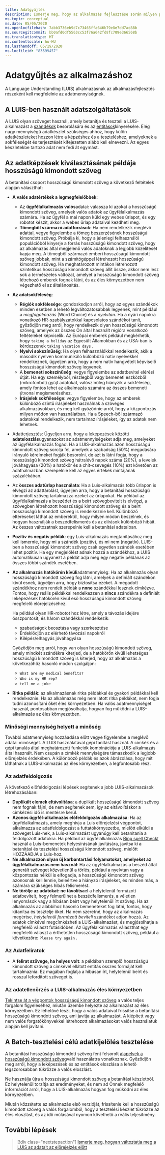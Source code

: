 ```yaml
---
title: Adatgyűjtés
description: Ismerje meg, hogy az alkalmazás fejlesztése során milyen példákat kell gyűjteni az adatok gyűjtéséhez
ms.topic: conceptual
ms.date: 05/06/2020
ms.openlocfilehash: 7abb3736eb9d7c73465ffa646b79e8e7dd7ae88b
ms.sourcegitcommit: bb0afd0df5563cc53f76a642fd8fc709e366568b
ms.translationtype: MT
ms.contentlocale: hu-HU
ms.lasthandoff: 05/19/2020
ms.locfileid: "83599457"
---
```

# <a name="data-collection-for-your-app"></a>Adatgyűjtés az alkalmazáshoz

A Language Understanding (LUIS) alkalmazásnak az alkalmazásfejlesztés részeként kell megfelelnie az adatmennyiségnek.

## <a name="data-used-in-luis"></a>A LUIS-ben használt adatszolgáltatások

A LUIS olyan szöveget használ, amely betanítja és teszteli a LUIS-alkalmazást a [szándékok](luis-concept-intent.md) besorolására és az [entitások](luis-concept-entity-types.md)kinyerésére. Elég nagy mennyiségű adatkészlet szükséges ahhoz, hogy külön adatkészleteket hozzon létre a képzéshez és a teszteléshez, amelyeknek a sokféleségét és terjesztését kifejezetten alább kell elnevezni.  Az egyes készletekbe tartozó adat nem fedi át egymást.

## <a name="training-data-selection-for-example-utterances"></a>Az adatképzések kiválasztásának példája hosszúságú kimondott szöveg

A betanítási csoport hosszúságú kimondott szöveg a következő feltételek alapján választhat:

* **A valós adatértékek a legmegfelelőbbek**:
    * Az **ügyfélalkalmazás valós**adatai: válassza ki azokat a hosszúságú kimondott szöveg, amelyek valós adatok az ügyfélalkalmazás számára.  Ha az ügyfél a mai napon küld egy webes űrlapot, és egy robotot készít, akkor a webes űrlap adataival kezdheti meg.
    * **Tömegből származó adatforrások**: Ha nem rendelkezik meglévő adattal, vegye figyelembe a tömeg beszerzésének hosszúságú kimondott szöveg.  Próbálja ki, hogy a jelenlegi felhasználói populációból kinyerje a forrás hosszúságú kimondott szöveg, hogy az alkalmazás által megjelenő valós adatoknak a legjobb közelítését kapja meg. A tömegből származó emberi hosszúságú kimondott szöveg jobbak, mint a számítógéppel létrehozott hosszúságú kimondott szöveg.  Ha meghatározott mintákon létrehozott szintetikus hosszúságú kimondott szöveg állít össze, akkor nem lesz sok a természetes változat, amelyet a hosszúságú kimondott szöveg létrehozó emberek fognak látni, és az éles környezetben nem végezhető el az általánosítás.
* **Az adatsokféleség**:
    * **Régiók sokfélesége**: gondoskodjon arról, hogy az egyes szándékok minden esetben a lehető legváltozatosabbak legyenek, mint például a _megfogalmazás_ (Word Choice) és a _nyelvtan_.  Ha a nyári napokra vonatkozó HR-szabályzatokkal kapcsolatos szándékot tanít, győződjön meg arról, hogy rendelkezik olyan hosszúságú kimondott szöveg, amelyek az összes Ön által használt régióra vonatkozó feltételeket képviselik.  Az Európai emberek például megkérhetik, hogy `taking a holiday` az Egyesült Államokban és az USA-ban is kérdezzenek `taking vacation days` .
    * **Nyelvi sokszínűség**: Ha olyan felhasználókkal rendelkezik, akik a második nyelven kommunikáló különböző natív nyelvekkel rendelkeznek, ügyeljen arra, hogy a nem natív hangvételt képviselő hosszúságú kimondott szöveg legyenek.
    * A **bemeneti sokszínűség**: vegye figyelembe az adatbevitel elérési útját. Ha egy személyből, részlegből vagy bemeneti eszközből (mikrofonból) gyűjt adatokat, valószínűleg hiányzik a sokféleség, amely fontos lehet az alkalmazás számára az összes bemeneti útvonal megismeréséhez.
    * **Írásjelek sokfélesége**: vegye figyelembe, hogy az emberek különböző szintű írásjeleket használnak a szöveges alkalmazásokban, és meg kell győződnie arról, hogy a központozás milyen módon van használatban. Ha a Speech-ből származó adatokkal rendelkezik, nem tartalmaz írásjeleket, így az adatok nem lehetnek.
* Adatterjesztés: Ügyeljen arra, hogy a leképezések közötti **adateloszlás**ugyanazokat az adatmennyiségeket adja meg, amelyeket az ügyfélalkalmazás fogad. Ha a LUIS-alkalmazás azon hosszúságú kimondott szöveg sorolja fel, amelyek a szabadság (50%) megadására irányuló kérelmeket fogják besorolni, de azt is látni fogja, hogy a hosszúságú kimondott szöveg hátralévő napok száma (20%), a levelek jóváhagyása (20%) a hatókör és a chit-csevegés (10%) ezt követően az adathalmazban szerepelnie kell az egyes értékek mintájának százalékában.
* Az **összes adatűrlap használata**: Ha a Luis-alkalmazás több űrlapon is elvégzi az adattárolást, ügyeljen arra, hogy a betanítási hosszúságú kimondott szöveg tartalmazza ezeket az űrlapokat. Ha például az ügyfélalkalmazás a beszédet és a beírt szövegbevitelt is elvégzi, a szövegben létrehozott hosszúságú kimondott szöveg és a beírt hosszúságú kimondott szöveg is rendelkeznie kell.  Különböző eltéréseket láthat az emberektől, hogy milyen módon beszélnek, és hogyan használják a beszédfelismerés és az elírások különböző hibáit.  Az összes változatnak szerepelnie kell a betanítási adataiban.
* **Pozitív és negatív példák**: egy Luis-alkalmazás megtanításához meg kell ismernie, hogy mi a szándék (pozitív), és mi nem (negatív). LUIS-ben a hosszúságú kimondott szöveg csak egyetlen szándék esetében lehet pozitív. Ha egy megjelölést adnak hozzá a szándékhoz, a LUIS automatikusan ugyanezt a példát adja meg egy negatív példának az összes többi szándék esetében.
* **Az alkalmazás hatókörén kívüli**adatmennyiség: Ha az alkalmazás olyan hosszúságú kimondott szöveg fog látni, amelyek a definiált szándékon kívül esnek, ügyeljen arra, hogy biztosítsa ezeket. A megadott szándékhoz nem rendelt példák a **none** szándékkal lesznek címkézve.  Fontos, hogy reális példákkal rendelkezzen a **nincs** szándékra a definiált leképezések hatókörén kívül eső hosszúságú kimondott szöveg megfelelő előrejelzéséhez.

    Ha például olyan HR-robotot hoz létre, amely a távozás idejére összpontosít, és három szándékkal rendelkezik:
    * szabadságok beosztása vagy szerkesztése
    * Érdeklődjön az elérhető távozási napokról
    * Kilépés/elhagyás jóváhagyása

    Győződjön meg arról, hogy van olyan hosszúságú kimondott szöveg, amely mindkét szándékra kiterjed, de a hatókörön kívüli lehetséges hosszúságú kimondott szöveg is kiterjed, hogy az alkalmazás a következőhöz hasonló módon szolgáljon:
    * `What are my medical benefits?`
    * `Who is my HR rep?`
    * `tell me a joke`
* **Ritka példák**: az alkalmazásnak ritka példákkal és gyakori példákkal kell rendelkeznie.  Ha az alkalmazás még nem látott ritka példákat, nem fogja tudni azonosítani őket éles környezetben. Ha valós adatmennyiséget használ, pontosabban megjósolhatja, hogyan fog működni a LUIS-alkalmazás az éles környezetben.

### <a name="quality-instead-of-quantity"></a>Minőségi mennyiség helyett a minőség

További adatmennyiség hozzáadása előtt vegye figyelembe a meglévő adatai minőségét.  A LUIS használatával gépi tanítást használ.  A címkék és a gépi tanulás által meghatározott funkciók kombinációja a LUIS-alkalmazás által használt.  Nem csupán a címkék mennyiségére támaszkodik a legjobb előrejelzés érdekében.  A különböző példák és azok ábrázolása, hogy mit láthatnak a LUIS-alkalmazás az éles környezetben, a legfontosabb rész.

### <a name="preprocessing-data"></a>Az adatfeldolgozás

A következő előfeldolgozási lépések segítenek a jobb LUIS-alkalmazások létrehozásában:

* **Duplikált elemek eltávolítása**: a duplikált hosszúságú kimondott szöveg nem fognak fájni, de nem segítenek sem, így az eltávolításkor a címkézési idő is mentésre kerül.
* **Azonos ügyfél-alkalmazás előfeldolgozás alkalmazása**: Ha az ügyfélalkalmazás, amely meghívja a Luis előrejelzési végpontot, alkalmazza az adatfeldolgozást a futtatókörnyezetbe, mielőtt elküldi a szöveget Luis-nek, a Luis-alkalmazást ugyanúgy kell betanítania a feldolgozott adatokra. Ha például az ügyfélalkalmazás [Bing spell Checkt](../bing-spell-check/overview.md) használ a Luis-bemenetek helyesírásának javítására, javítsa ki a betanítási és tesztelési hosszúságú kimondott szöveg, mielőtt HOZZÁADJA a Luis-hoz.
* **Ne alkalmazzon olyan új karbantartási folyamatokat, amelyeket az ügyfélalkalmazás nem használ**: Ha az ügyfélalkalmazás a beszéd által generált szöveget közvetlenül a törlés, például a nyelvtan vagy a központozás nélkül is elfogadja, a hosszúságú kimondott szöveg azonosnak kell lennie, beleértve a hiányzó írásjeleket, és minden más, a számára szükséges hibás felismerést.
* **Ne törölje az adatokat: ne távolítsa**el a helytelenül formázott adatbevitelt, hogy felmerülhet a beszédfelismerés, a véletlen lenyomások vagy a hibásan beírt vagy helytelenül írt szöveg. Ha az alkalmazás az alábbihoz hasonló bemeneteket fog látni, fontos, hogy kitanítsa és tesztelje őket. Ha nem szeretné, hogy az alkalmazás megértse, _helytelenül formázott beviteli_ szándékot adjon hozzá. Az adatok címkével megcímkézheti a LUIS-alkalmazást, és megjósolhatja a megfelelő választ futásidőben. Az ügyfélalkalmazás választhat egy megfelelő választ a érthetetlen hosszúságú kimondott szöveg, például a következőre: `Please try again` .

### <a name="labeling-data"></a>Az Adatfeliratok

* A **felirat szövege, ha helyes volt**: a példában szereplő hosszúságú kimondott szöveg a címkével ellátott entitás összes formáját kell tartalmaznia. Ez magában foglalja a hibásan írt, helytelenül beírt és rosszul lefordított szöveget is.

### <a name="data-review-after-luis-app-is-in-production"></a>Az adatellenőrzés a LUIS-alkalmazás éles környezetben

[Tekintse át a végpontok hosszúságú kimondott szöveg](luis-concept-review-endpoint-utterances.md) a valós teljes forgalom figyeléséhez, miután üzembe helyezte az alkalmazást az éles környezetben.  Ez lehetővé teszi, hogy a valós adataival frissítse a betanítási hosszúságú kimondott szöveg, ami javítja az alkalmazást. A kiépített vagy nem valós forgatókönyvekkel létrehozott alkalmazásokat valós használatuk alapján kell javítani.

## <a name="test-data-selection-for-batch-testing"></a>A Batch-tesztelési célú adatkijelölés tesztelése

A betanítási hosszúságú kimondott szöveg fent felsorolt [alapelvek a hosszúságú kimondott szöveg](luis-concept-batch-test.md)való használatra vonatkoznak. Győződjön meg arról, hogy a leképezések és az entitások eloszlása a lehető legszorosabban tükrözze a valós eloszlást.

Ne használja újra a hosszúságú kimondott szöveg a betanítási készletből. Ez helytelenül torzítja az eredményeket, és nem ad Önnek megfelelő információt arról, hogy a LUIS-alkalmazás hogyan fog működni az éles környezetben.

Miután közzétette az alkalmazás első verzióját, frissítenie kell a hosszúságú kimondott szöveg a valós forgalomból, hogy a tesztelési készlet tükrözze az éles eloszlást, és az idő múlásával nyomon követhető a reális teljesítmény.

## <a name="next-steps"></a>További lépések

> [!div class="nextstepaction"]
> [Ismerje meg, hogyan változtatja meg a LUIS az adatait az előrejelzés előtt](luis-concept-data-alteration.md)
